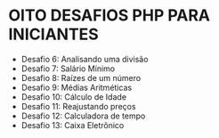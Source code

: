 # OITO DESAFIOS PHP PARA INICIANTES
* Desafio 6: Analisando uma divisão
* Desafio 7: Salário Mínimo
* Desafio 8: Raízes de um número
* Desafio 9: Médias Aritméticas
* Desafio 10: Cálculo de Idade
* Desafio 11: Reajustando preços
* Desafio 12: Calculadora de tempo
* Desafio 13: Caixa Eletrônico